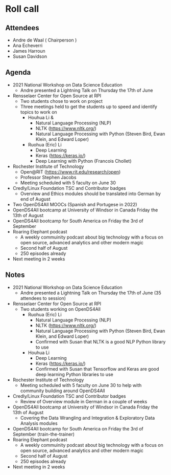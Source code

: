 # Roll call
## Attendees

- Andre de Waal ( Chairperson )
- Ana Echeverri
- James Harroun 
- Susan Davidson

## Agenda

- 2021 National Workshop on Data Science Education
  - Andre presented a Lightning Talk on Thursday the 17th of June
- Rensselaer Center for Open Source at RPI 
  - Two students chose to work on project
  - Three meetings held to get the students up to speed and identify topics to work on 
    - Houhua Li & 
      - Natural Language Processing (NLP)
      - NLTK (https://www.nltk.org/)
      - Natural Language Processing with Python (Steven Bird, Ewan Klein, and Edward Loper)
    - Ruohua (Eric) Li
      - Deep Learning
      - Keras (https://keras.io/)
      - Deep Learning with Python (Francois Chollet)
- Rochester Institute of Technology
  - Open@RIT (https://www.rit.edu/research/open)
  - Professor Stephen Jacobs
  - Meeting scheduled with 5 faculty on June 30
- Credly/Linux Foundation TSC and Contributor badges
  - Overview and Ethics modules should be translated into German by end of August
- Two OpenDS4All MOOCs (Spanish and Portugese in 2022)
- OpenDS4All bootcamp at University of Windsor in Canada Friday the 13th of August
- OpenDS4All bootcamp for South America on Friday the 3rd of September
- Roaring Elephant podcast
  - A weekly commuinity podcast about big technology with a focus on open source, advanced analytics and other modern magic
  - Second half of August
  - 250 episodes already
- Next meeting in 2 weeks

## Notes

- 2021 National Workshop on Data Science Education
  - Andre presented a Lightning Talk on Thursday the 17th of June (35 attendees to session)
- Rensselaer Center for Open Source at RPI 
  - Two students working on OpenDS4All 
    - Ruohua (Eric) Li 
      - Natural Language Processing (NLP)
      - NLTK (https://www.nltk.org/)
      - Natural Language Processing with Python (Steven Bird, Ewan Klein, and Edward Loper)
      - Confirmed with Susan that NLTK is a good NLP Python library to use 
    - Houhua Li 
      - Deep Learning
      - Keras (https://keras.io/)
      - Confirmed with Susan that Tensorflow and Keras are good deep learning Python libraries to use
- Rochester Institute of Technology
  - Meeting scheduled with 5 faculty on June 30 to help with community building around OpenDS4All
- Credly/Linux Foundation TSC and Contributor badges
  - Review of Overview module in German in a couple of weeks
- OpenDS4All bootcamp at University of Windsor in Canada Friday the 13th of August
  - Covering the Data Wrangling and Integration & Exploratory Data Analysis modules 
- OpenDS4All bootcamp for South America on Friday the 3rd of September (train-the-trainer)
- Roaring Elephant podcast
  - A weekly commuinity podcast about big technology with a focus on open source, advanced analytics and other modern magic
  - Second half of August
  - 250 episodes already
- Next meeting in 2 weeks
